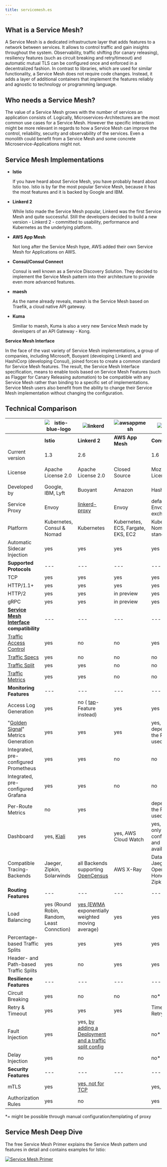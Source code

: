 ```yaml
---
title: servicemesh.es
---
```


## What is a Service Mesh?

A Service Mesh is a dedicated infrastructure layer that adds features to a network between services. It allows to control traffic and gain insights throughout the system. Observability, traffic shifting (for canary releasing), resiliency features (such as circuit breaking and retry/timeout) and automatic mutual TLS can be configured once and enforced in a decentralized fashion. In contrast to libraries, which are used for similar functionality, a Service Mesh does not require code changes. Instead, it adds a layer of additional containers that implement the features reliably and agnostic to technology or programming language.  

## Who needs a Service Mesh?

The value of a Service Mesh grows with the number of services an application consists of. Logically, Microservices-Architectures are the most common use cases for a Service Mesh. However the specific interaction might be more relevant in regards to how a Service Mesh can improve the control, reliability, security and observability of the services. Even a monolith could benefit from a Service Mesh and some concrete Microservice-Applications might not.

## Service Mesh Implementations

- **Istio** 

   If you have heard about Service Mesh, you have probably heard about Istio too. Istio is by far the most popular Service Mesh, because it has the most features and it is backed by Google and IBM.
-  **Linkerd 2**
  
   While Istio made the Service Mesh popular, Linkerd was the first Service Mesh and quite successful. Still the developers decided to build a new version - Linkerd 2 - committed to usability, performance and Kubernetes as the underlying platform.  
-  **AWS App Mesh**
  
   Not long after the Service Mesh hype, AWS added their own Service Mesh for Applications on AWS.
-  **Consul/Consul Connect**
  
   Consul is well known as a Service Discovery Solution. They decided to implement the Service Mesh pattern into their architecture to provide even more advanced features. 
-  **maesh**
  
   As the name already reveals, maesh is the Service Mesh based on Traefik, a cloud native API gateway.
-  **Kuma**
  
   Similiar to maesh, Kuma is also a very new Service Mesh made by developers of an API Gateway - Kong.

**Service Mesh Interface**

In the face of the vast variety of Service Mesh implementations, a group of companies, including Microsoft, Buoyant (developing Linkerd) and HashiCorp (developing Consul), joined forces to create a common standard for Service Mesh features. The result, the Service Mesh Interface specification, means to enable tools based on Service Mesh Features (such as Flagger for Canary Releasing automation) to be compatible with any Service Mesh rather than binding to a specific set of implementations. Service Mesh users also benefit from the ability to change their Service Mesh implementation without changing the configuration.



## Technical Comparison 

|                                                              | ![istio-blue-logo](img/istio.png)          | ![linkerd](img/linkerd.png)                                  | ![awsappmesh](img/awsappmesh.png)  | ![consul](img/consul.png)                        | ![maesh](img/maesh.svg) | ![kuma](img/kuma.png)   |
| ------------------------------------------------------------ | ------------------------------------------ | ------------------------------------------------------------ | ---------------------------------- | ------------------------------------------------ | ----------------------- | ----------------------- |
|                                                              | **Istio**                                  | **Linkerd 2**                                                | **AWS App Mesh**                   | **Consul**                                       | **mæsh**                | **Kuma**                |
| Current version                                              | 1.3                                        | 2.6                                                          |                                    | 1.6                                              | 0.7                     | 0.2                     |
| License                                                      | Apache License 2.0                         | Apache License 2.0                                           | Closed Source                      | Mozilla License                                  | Apache License 2.0      | Apache License 2.0      |
| Developed by                                                 | Google, IBM, Lyft                          | Buoyant                                                      | Amazon                             | HashiCorp                                        | containous              | Kong                    |
| Service Proxy                                                | Envoy                                      | [linkerd-proxy](https://github.com/linkerd/linkerd2-proxy)   | Envoy                              | defaults to Envoy, exchangeable                  | Traefik                 | Envoy                   |
| Platform                                                     | Kubernetes, Consul & Nomad                 | Kubernetes                                                   | Kubernetes, ECS, Fargate, EKS, EC2 | Kubernetes, Nomad, standalone                    | Kubernetes              | Kubernetes, "universal" |
| Automatic Sidecar Injection                                  | yes                                        | yes                                                          | yes                                | yes                                              | yes (per Node)          | yes                     |
| **Supported Protocols**                                      | ---                                        | ---                                                          | ---                                | ---                                              | ---                     | ---                     |
| TCP                                                          | yes                                        | yes                                                          | yes                                | yes                                              | yes                     | yes                     |
| HTTP/1.1+                                                    | yes                                        | yes                                                          | yes                                | yes                                              | yes                     | yes                     |
| HTTP/2                                                       | yes                                        | yes                                                          | in preview                         | yes                                              |                         |                         |
| gRPC                                                         | yes                                        | yes                                                          | in preview                         | yes                                              |                         |                         |
| **[Service Mesh Interface](https://smi-spec.io/) compatibility** | ---                                        | ---                                                          | ---                                | ---                                              | ---                     | ---                     |
| [Traffic Access Control](https://github.com/deislabs/smi-spec/blob/master/traffic-access-control.md) | yes                                        | no                                                           | no                                 | yes                                              | yes                     | no                      |
| [Traffic Specs](https://github.com/deislabs/smi-spec/blob/master/traffic-specs.md) | yes                                        | no                                                           | no                                 | no                                               | yes                     | no                      |
| [Traffic Split](https://github.com/deislabs/smi-spec/blob/master/traffic-split.md) | yes                                        | yes                                                          | no                                 | no                                               | yes                     | no                      |
| [Traffic Metrics](https://github.com/deislabs/smi-spec/blob/master/traffic-metrics.md) | yes                                        | yes                                                          | no                                 | no                                               | no                      | no                      |
| **Monitoring Features**                                      | ---                                        | ---                                                          | ---                                | ---                                              | ---                     | ---                     |
| Access Log Generation                                        | yes                                        | no ( [tap](https://linkerd.io/2/reference/cli/tap/)-Feature instead) | yes                                | yes                                              | yes                     | yes                     |
| "[Golden Signal](https://landing.google.com/sre/sre-book/chapters/monitoring-distributed-systems/#xref_monitoring_golden-signals)" Metrics Generation | yes                                        | yes                                                          | yes                                | yes, depending on the Proxy used                 | yes                     | no*                     |
| Integrated, pre-configured Prometheus                        | yes                                        | yes                                                          | no                                 | no                                               | yes                     | no                      |
| Integrated, pre-configured Grafana                           | yes                                        | yes                                                          | no                                 | no                                               |                         | no                      |
| Per-Route Metrics                                            | no                                         | yes                                                          |                                    | depending on the Proxy used                      |                         | no                      |
| Dashboard                                                    | yes, [Kiali](https://www.kiali.io)         | yes                                                          | yes, AWS Cloud Watch               | yes, showing only configuration and availability | no                      | no                      |
| Compatible Tracing-Backends                                  | Jaeger, Zipkin, Solarwinds                 | all Backends supporting [OpenCensus](https://opencensus.io/service/exporters/) | AWS X-Ray                          | Datadog, Jaeger, OpenTracing, Honeycomb, Zipkin  | Jaeger                  | -                       |
| **Routing Features**                                         | ---                                        | ---                                                          | ---                                | ---                                              | ---                     | ---                     |
| Load Balancing                                               | yes (Round Robin, Random, Least Connction) | [yes (EWMA](https://linkerd.io/2/features/load-balancing/) exponentially weighted moving average) | yes                                | yes                                              | yes                     |                         |
| Percentage-based Traffic Splits                              | yes                                        | yes                                                          | yes                                | yes                                              | yes                     | yes                     |
| Header- and Path-based Traffic Splits                        | yes                                        | no                                                           | yes                                | yes                                              | no                      | no*                     |
| **Resilience Features**                                      | ---                                        | ---                                                          | ---                                | ---                                              | ---                     | ---                     |
| Circuit Breaking                                             | yes                                        | no                                                           | no                                 | no*                                              | yes                     | no*                     |
| Retry & Timeout                                              | yes                                        | yes                                                          | yes                                | Timeout yes, Retry no*                           | yes                     | no*                     |
| Fault Injection                                              | yes                                        | yes, [by adding a Deployment and a traffic split config](https://linkerd.io/2/tasks/fault-injection/) |                                    | no*                                              | no                      | no*                     |
| Delay Injection                                              | yes                                        | no                                                           |                                    | no*                                              | no                      | no*                     |
| **Security Features**                                        | ---                                        | ---                                                          | ---                                | ---                                              | ---                     | ---                     |
| mTLS                                                         | yes                                        | [yes, not for TCP](https://linkerd.io/2/features/automatic-mtls/) |                                    | yes, via [Vault](https://www.vaultproject.io)    | no                      | yes                     |
| Authorization Rules                                          | yes                                        | no                                                           |                                    | yes                                              | no                      | yes                     |

*= might be possible through manual configuration/templating of proxy

## Service Mesh Deep Dive

The free Service Mesh Primer explains the Service Mesh pattern und features in detail and contains examples for Istio:

[![Service Mesh Primer](img/primer.jpeg)](http://leanpub.com/service-mesh-primer)